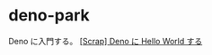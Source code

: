 # deno-park
Deno に入門する。
[[Scrap] Deno に Hello World する](https://zenn.dev/heavenosk/scraps/726637466b96a8)